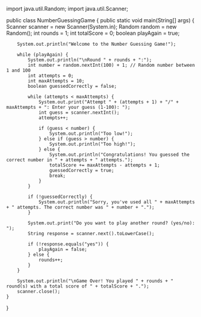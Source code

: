 import java.util.Random;
import java.util.Scanner;

public class NumberGuessingGame {
    public static void main(String[] args) {
        Scanner scanner = new Scanner(System.in);
        Random random = new Random();
        int rounds = 1;
        int totalScore = 0;
        boolean playAgain = true;

        System.out.println("Welcome to the Number Guessing Game!");

        while (playAgain) {
            System.out.println("\nRound " + rounds + ":");
            int number = random.nextInt(100) + 1; // Random number between 1 and 100
            int attempts = 0;
            int maxAttempts = 10;
            boolean guessedCorrectly = false;

            while (attempts < maxAttempts) {
                System.out.print("Attempt " + (attempts + 1) + "/" + maxAttempts + ": Enter your guess (1-100): ");
                int guess = scanner.nextInt();
                attempts++;

                if (guess < number) {
                    System.out.println("Too low!");
                } else if (guess > number) {
                    System.out.println("Too high!");
                } else {
                    System.out.println("Congratulations! You guessed the correct number in " + attempts + " attempts.");
                    totalScore += maxAttempts - attempts + 1;
                    guessedCorrectly = true;
                    break;
                }
            }

            if (!guessedCorrectly) {
                System.out.println("Sorry, you've used all " + maxAttempts + " attempts. The correct number was " + number + ".");
            }

            System.out.print("Do you want to play another round? (yes/no): ");
            String response = scanner.next().toLowerCase();

            if (!response.equals("yes")) {
                playAgain = false;
            } else {
                rounds++;
            }
        }

        System.out.println("\nGame Over! You played " + rounds + " round(s) with a total score of " + totalScore + ".");
        scanner.close();
    }
}
